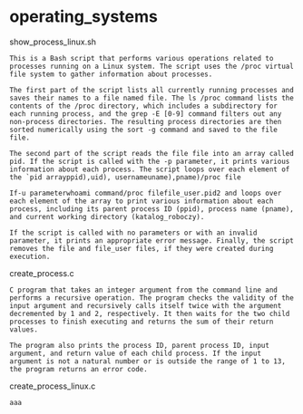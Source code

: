 # operating_systems

show_process_linux.sh

    This is a Bash script that performs various operations related to processes running on a Linux system. The script uses the /proc virtual file system to gather information about processes.

    The first part of the script lists all currently running processes and saves their names to a file named file. The ls /proc command lists the contents of the /proc directory, which includes a subdirectory for each running process, and the grep -E [0-9] command filters out any non-process directories. The resulting process directories are then sorted numerically using the sort -g command and saved to the file file.

    The second part of the script reads the file file into an array called pid. If the script is called with the -p parameter, it prints various information about each process. The script loops over each element of the `pid arrayppid),uid), usernameuname),pname)/proc file

    If-u parameterwhoami command/proc filefile_user.pid2 and loops over each element of the array to print various information about each process, including its parent process ID (ppid), process name (pname), and current working directory (katalog_roboczy).

    If the script is called with no parameters or with an invalid parameter, it prints an appropriate error message. Finally, the script removes the file and file_user files, if they were created during execution.
    
create_process.c

    C program that takes an integer argument from the command line and performs a recursive operation. The program checks the validity of the input argument and recursively calls itself twice with the argument decremented by 1 and 2, respectively. It then waits for the two child processes to finish executing and returns the sum of their return values.

    The program also prints the process ID, parent process ID, input argument, and return value of each child process. If the input argument is not a natural number or is outside the range of 1 to 13, the program returns an error code.


create_process_linux.c

    aaa
